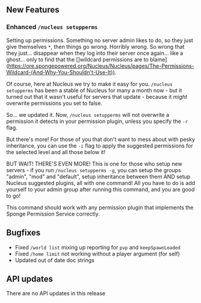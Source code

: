 ## New Features

### Enhanced `/nucleus setupperms`

Setting up permissions. Something no server admin likes to do, so they just give themselves `*`, then things go wrong. Horribly wrong. So wrong 
that they just... disappear when they log into their server once again... like a ghost... only to find that the []wildcard permissions are to blame](https://ore.spongepowered.org/Nucleus/Nucleus/pages/The-Permissions-Wildcard-(And-Why-You-Shouldn't-Use-It)).

Of course, here at Nucleus we try to make it easy for you. `/nucleus setupperms` has been a stable of Nucleus for many a month now - but it turned 
out that it wasn't useful for servers that update - because it _might_ overwrite permissions you set to false.

So... we updated it. Now, `/nucleus setupperms` will not overwrite a permission it detects in your permission plugin, unless you specify the `-r` 
flag. 

But there's more! For those of you that don't want to mess about with pesky inheritance, you can use the `-i` flag to apply the suggested 
permissions for the selected level and all those below it!

BUT WAIT! THERE'S EVEN MORE! This is one for those who setup new servers - if you run `/nucleus setupperms -g`, you can setup the groups "admin", "mod" 
and "default", setup inheritance between them AND setup Nucleus suggested plugins, all with one command! All you have to do is add yourself to your 
admin group after running this command, and you are good to go!
 
This command should work with any permission plugin that implements the Sponge Permission Service correctly. 

## Bugfixes

* Fixed `/world list` mixing up reporting for `pvp` and `keepSpawnLoaded`
* Fixed `/home limit` not working without a player argument (for self)
* Updated out of date doc strings

## API updates

There are no API updates in this release